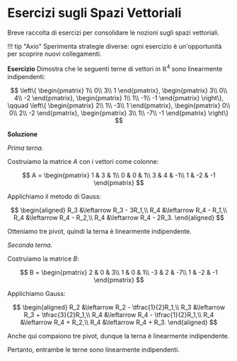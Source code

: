 # Esercizi sugli Spazi Vettoriali

Breve raccolta di esercizi per consolidare le nozioni sugli spazi vettoriali.

!!! tip "Axio"
    Sperimenta strategie diverse: ogni esercizio è un'opportunità per scoprire nuovi collegamenti.

**Esercizio**
Dimostra che le seguenti terne di vettori in $\mathbb{R}^4$ sono linearmente indipendenti:

$$
\left\{
\begin{pmatrix}
1\\
0\\
3\\
1
\end{pmatrix},
\begin{pmatrix}
3\\
0\\
4\\
-2
\end{pmatrix},
\begin{pmatrix}
1\\
1\\
-1\\
-1
\end{pmatrix}
\right\},
\qquad
\left\{
\begin{pmatrix}
2\\
1\\
-3\\
1
\end{pmatrix},
\begin{pmatrix}
0\\
0\\
2\\
-2
\end{pmatrix},
\begin{pmatrix}
3\\
1\\
-7\\
-1
\end{pmatrix}
\right\}
$$

**Soluzione**

*Prima terna.*

Costruiamo la matrice $A$ con i vettori come colonne:

$$
A = \begin{pmatrix}
1 & 3 & 1\\
0 & 0 & 1\\
3 & 4 & -1\\
1 & -2 & -1
\end{pmatrix}
$$

Applichiamo il metodo di Gauss:

$$
\begin{aligned}
R_3 &\leftarrow R_3 - 3R_1,\\
R_4 &\leftarrow R_4 - R_1,\\
R_4 &\leftarrow R_4 - R_2,\\
R_4 &\leftarrow R_4 - 2R_3.
\end{aligned}
$$

Otteniamo tre pivot, quindi la terna è linearmente indipendente.

*Seconda terna.*

Costruiamo la matrice $B$:

$$
B = \begin{pmatrix}
2 & 0 & 3\\
1 & 0 & 1\\
-3 & 2 & -7\\
1 & -2 & -1
\end{pmatrix}
$$

Applichiamo Gauss:

$$
\begin{aligned}
R_2 &\leftarrow R_2 - \tfrac{1}{2}R_1,\\
R_3 &\leftarrow R_3 + \tfrac{3}{2}R_1,\\
R_4 &\leftarrow R_4 - \tfrac{1}{2}R_1,\\
R_4 &\leftarrow R_4 + R_2,\\
R_4 &\leftarrow R_4 + R_3.
\end{aligned}
$$

Anche qui compaiono tre pivot, dunque la terna è linearmente indipendente.

Pertanto, entrambe le terne sono linearmente indipendenti.
